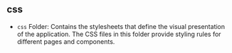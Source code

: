 ## css

- `css` Folder: Contains the stylesheets that define the visual presentation of the application. The CSS files in this folder provide styling rules for different pages and components.